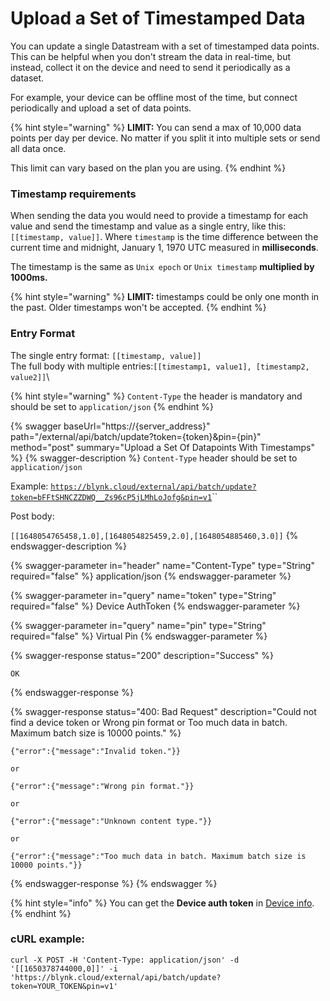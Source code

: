 # Upload a Set of Timestamped Data

You can update a single Datastream with a set of timestamped data points. This can be helpful when you don't stream the data in real-time, but instead, collect it on the device and need to send it periodically as a dataset.&#x20;

For example, your device can be offline most of the time, but connect periodically and upload a set of data points.



{% hint style="warning" %}
**LIMIT:** You can send a max of 10,000 data points per day per device. No matter if you split it into multiple sets or send all data once.

This limit can vary based on the plan you are using.
{% endhint %}



### Timestamp requirements

When sending the data you would need to provide a timestamp for each value and send the timestamp and value as a single entry, like this: `[[timestamp, value]]`. Where `timestamp` is the time difference between the current time and midnight, January 1, 1970 UTC measured in **milliseconds**.

The timestamp is the same as `Unix epoch` or `Unix timestamp` **multiplied by 1000ms.**

{% hint style="warning" %}
**LIMIT:** timestamps could be only one month in the past. Older timestamps won't be accepted.
{% endhint %}

### Entry Format

The single entry format: `[[timestamp, value]]`\
The full body with multiple entries:`[[timestamp1, value1], [timestamp2, value2]]`\


{% hint style="warning" %}
`Content-Type` the header is mandatory and should be set to `application/json`
{% endhint %}

{% swagger baseUrl="https://{server_address}" path="/external/api/batch/update?token={token}&pin={pin}" method="post" summary="Upload a Set Of Datapoints With Timestamps" %}
{% swagger-description %}
`Content-Type` header should be set to `application/json`

Example: [`https://blynk.cloud/external/api/batch/update?token=bFFtSHNCZZDWQ__Zs96cP5jLMhLoJofg&pin=v1`](https://blynk.cloud/external/api/batch/update?token=bFFtSHNCZZDWQ\_\_Zs96cP5jLMhLoJofg\&pin=v1)``

Post body:

`[[1648054765458,1.0],[1648054825459,2.0],[1648054885460,3.0]]`
{% endswagger-description %}

{% swagger-parameter in="header" name="Content-Type" type="String" required="false" %}
application/json
{% endswagger-parameter %}

{% swagger-parameter in="query" name="token" type="String" required="false" %}
Device AuthToken
{% endswagger-parameter %}

{% swagger-parameter in="query" name="pin" type="String" required="false" %}
Virtual Pin
{% endswagger-parameter %}

{% swagger-response status="200" description="Success" %}
```
OK
```
{% endswagger-response %}

{% swagger-response status="400: Bad Request" description="Could not find a device token or Wrong pin format or Too much data in batch. Maximum batch size is 10000 points." %}
```
{"error":{"message":"Invalid token."}}

or

{"error":{"message":"Wrong pin format."}}

or

{"error":{"message":"Unknown content type."}}

or

{"error":{"message":"Too much data in batch. Maximum batch size is 10000 points."}}
```
{% endswagger-response %}
{% endswagger %}

{% hint style="info" %}
You can get the **Device auth token** in [Device info](../getting-started/activating-devices/manual-device-activation.md#step-3-getting-auth-token).
{% endhint %}

### cURL example:

`curl -X POST -H 'Content-Type: application/json' -d '[[1650378744000,0]]' -i 'https://blynk.cloud/external/api/batch/update?token=YOUR_TOKEN&pin=v1'`
